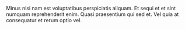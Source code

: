 Minus nisi nam est voluptatibus perspiciatis aliquam.
Et sequi et et sint numquam reprehenderit enim.
Quasi praesentium qui sed et.
Vel quia at consequatur et rerum optio vel.